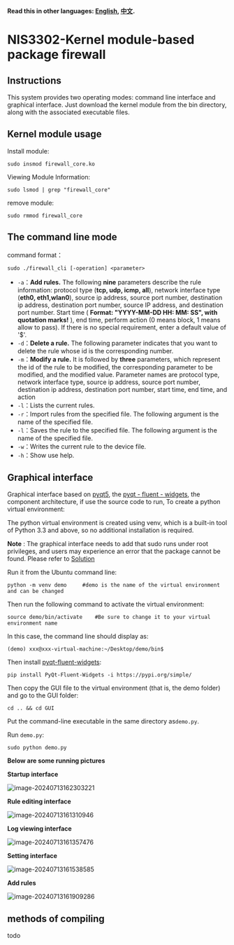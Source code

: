 **Read this in other languages: [English](README_en.md), [中文](README.md).**

# NIS3302-Kernel module-based package firewall

## Instructions

This system provides two operating modes: command line interface and graphical interface. Just download the kernel module from the bin directory, along with the associated executable files.

## Kernel module usage

Install module:

```shell
sudo insmod firewall_core.ko
```

Viewing Module Information:

```shell
sudo lsmod | grep "firewall_core"
```

remove module:

```shell
sudo rmmod firewall_core
```

## The command line mode 

command format：

```shell
sudo ./firewall_cli [-operation] <parameter>
```

- `-a`：**Add rules.** The following **nine** parameters describe the rule information: protocol type (**tcp, udp, icmp, all**), network interface type (**eth0, eth1,wlan0**), source ip address, source port number, destination ip address, destination port number, source IP address, and destination port number. Start time ( **Format: "YYYY-MM-DD HH: MM: SS", with quotation marks!** ), end time, perform action (0 means block, 1 means allow to pass). If there is no special requirement, enter a default value of '$'.
- `-d`：**Delete a rule.** The following parameter indicates that you want to delete the rule whose id is the corresponding number.
- `-m`：**Modify a rule.** It is followed by **three** parameters, which represent the id of the rule to be modified, the corresponding parameter to be modified, and the modified value. Parameter names are protocol type, network interface type, source ip address, source port number, destination ip address, destination port number, start time, end time, and action
- `-l`：Lists the current rules.
- `-r`：Import rules from the specified file. The following argument is the name of the specified file.
- `-l`：Saves the rule to the specified file. The following argument is the name of the specified file.
- `-w`：Writes the current rule to the device file.
- `-h`：Show use help.

## Graphical interface
Graphical interface based on [pyqt5](https://pypi.org/project/PyQt5/), the [pyqt - fluent - widgets](https://qfluentwidgets.com/zh), the component architecture, if use the source code to run, To create a python virtual environment:

The python virtual environment is created using venv, which is a built-in tool of Python 3.3 and above, so no additional installation is required.

**Note** : The graphical interface needs to add that sudo runs under root privileges, and users may experience an error that the package cannot be found. Please refer to [Solution](https://blog.csdn.net/weixin_39589455/article/details/136092916)

Run it from the Ubuntu command line:

```shell
python -m venv demo 	#demo is the name of the virtual environment and can be changed
```

Then run the following command to activate the virtual environment:

```shell
source demo/bin/activate 	#Be sure to change it to your virtual environment name
```

In this case, the command line should display as:

```shell
(demo) xxx@xxx-virtual-machine:~/Desktop/demo/bin$ 
```

Then install [pyqt-fluent-widgets](https://qfluentwidgets.com/zh):

```shell
pip install PyQt-Fluent-Widgets -i https://pypi.org/simple/
```

Then copy the GUI file to the virtual environment (that is, the demo folder) and go to the GUI folder:

```shell
cd .. && cd GUI
```

Put the command-line executable in the same directory as`demo.py`.

Run `demo.py`:

```shell
sudo python demo.py
```

**Below are some running pictures**

**Startup interface**

![image-20240713162303221](https://cdn.jsdelivr.net/gh/zlh123123/MyPictures/image-20240713162303221.png)

**Rule editing interface**

![image-20240713161310946](https://cdn.jsdelivr.net/gh/zlh123123/MyPictures/image-20240713161310946.png)

**Log viewing interface**

![image-20240713161357476](https://cdn.jsdelivr.net/gh/zlh123123/MyPictures/image-20240713161357476.png)

**Setting interface**

![image-20240713161538585](https://cdn.jsdelivr.net/gh/zlh123123/MyPictures/image-20240713161538585.png)

**Add rules**

![image-20240713161909286](https://cdn.jsdelivr.net/gh/zlh123123/MyPictures/image-20240713161909286.png)

## methods of compiling

todo